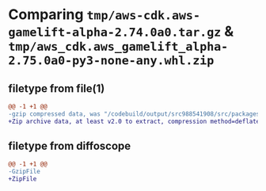 # Comparing `tmp/aws-cdk.aws-gamelift-alpha-2.74.0a0.tar.gz` & `tmp/aws_cdk.aws_gamelift_alpha-2.75.0a0-py3-none-any.whl.zip`

## filetype from file(1)

```diff
@@ -1 +1 @@
-gzip compressed data, was "/codebuild/output/src988541908/src/packages/@aws-cdk/aws-gamelift-alpha/dist/python/aws-cdk.aws-gamelift-alpha-2.74.0a0.tar", last modified: Thu Apr 13 16:41:26 2023, max compression
+Zip archive data, at least v2.0 to extract, compression method=deflate
```

## filetype from diffoscope

```diff
@@ -1 +1 @@
-GzipFile
+ZipFile
```

